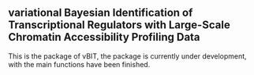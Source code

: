 ## variational Bayesian Identification of Transcriptional Regulators with Large-Scale Chromatin Accessibility Profiling Data

This is the package of vBIT, the package is currently under development, with the main functions have been finished.
